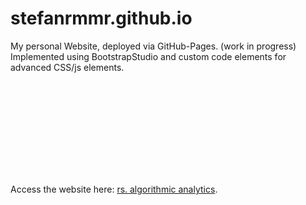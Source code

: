 # stefanrmmr.github.io
My personal Website, deployed via GitHub-Pages. (work in progress)  
Implemented using BootstrapStudio and custom code elements for advanced CSS/js elements.

<object data="http://yoursite.com/the.pdf" type="application/pdf" width="700px" height="700px">
    <embed src="http://yoursite.com/the.pdf">
        <p>Access the website here: <a href="https://stefanrmmr.github.io/"> rs. algorithmic analytics</a>.</p>
    </embed>
</object>
